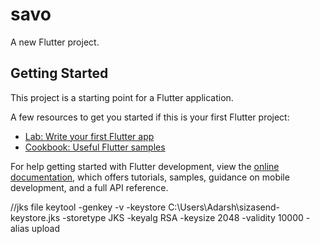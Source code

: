 # savo

A new Flutter project.

## Getting Started

This project is a starting point for a Flutter application.

A few resources to get you started if this is your first Flutter project:

- [Lab: Write your first Flutter app](https://docs.flutter.dev/get-started/codelab)
- [Cookbook: Useful Flutter samples](https://docs.flutter.dev/cookbook)

For help getting started with Flutter development, view the
[online documentation](https://docs.flutter.dev/), which offers tutorials,
samples, guidance on mobile development, and a full API reference.


//jks file
keytool -genkey -v -keystore C:\Users\Adarsh\sizasend-keystore.jks -storetype JKS -keyalg RSA -keysize 2048 -validity 10000 -alias upload
